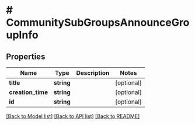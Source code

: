 # # CommunitySubGroupsAnnounceGroupInfo

## Properties

Name | Type | Description | Notes
------------ | ------------- | ------------- | -------------
**title** | **string** |  | [optional]
**creation_time** | **string** |  | [optional]
**id** | **string** |  | [optional]

[[Back to Model list]](../../README.md#models) [[Back to API list]](../../README.md#endpoints) [[Back to README]](../../README.md)
